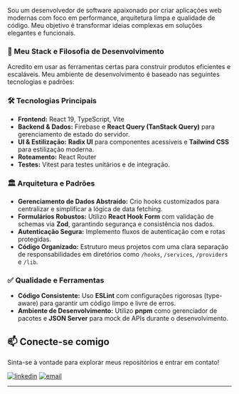Sou um desenvolvedor de software apaixonado por criar aplicações web modernas com foco em performance, arquitetura limpa e qualidade de código. Meu objetivo é transformar ideias complexas em soluções elegantes e funcionais.

### 🚀 Meu Stack e Filosofia de Desenvolvimento

Acredito em usar as ferramentas certas para construir produtos eficientes e escaláveis. Meu ambiente de desenvolvimento é baseado nas seguintes tecnologias e padrões:

### 🛠️ Tecnologias Principais
* **Frontend:** React 19, TypeScript, Vite
* **Backend & Dados:** Firebase e **React Query (TanStack Query)** para gerenciamento de estado do servidor.
* **UI & Estilização:** **Radix UI** para componentes acessíveis e **Tailwind CSS** para estilização moderna.
* **Roteamento:** React Router
* **Testes:** Vitest para testes unitários e de integração.

### 🏛️ Arquitetura e Padrões
* **Gerenciamento de Dados Abstraído:** Crio hooks customizados para centralizar e simplificar a lógica de data fetching.
* **Formulários Robustos:** Utilizo **React Hook Form** com validação de schemas via **Zod**, garantindo segurança e consistência nos dados.
* **Autenticação Segura:** Implemento fluxos de autenticação com e rotas protegidas.
* **Código Organizado:** Estruturo meus projetos com uma clara separação de responsabilidades em diretórios como `/hooks`, `/services`, `/providers` e `/lib`.

### ✅ Qualidade e Ferramentas
* **Código Consistente:** Uso **ESLint** com configurações rigorosas (type-aware) para garantir um código limpo e livre de erros.
* **Ambiente de Desenvolvimento:** Utilizo **pnpm** como gerenciador de pacotes e **JSON Server** para mock de APIs durante o desenvolvimento.

## 📫 Conecte-se comigo

Sinta-se à vontade para explorar meus repositórios e entrar em contato!

[![linkedin](https://img.shields.io/badge/linkedin-0A66C2?style=for-the-badge&logo=linkedin&logoColor=white)](https://www.linkedin.com/in/seu-usuario-linkedin/)
[![email](https://img.shields.io/badge/Email-D14836?style=for-the-badge&logo=gmail&logoColor=white)](mailto:seu-email@gmail.com)

---

